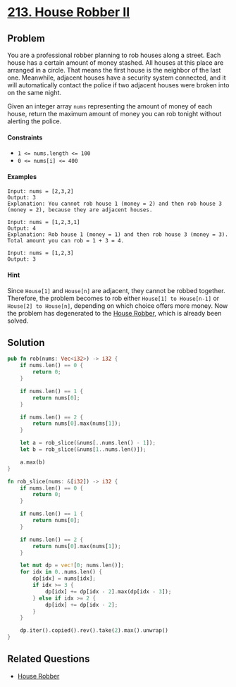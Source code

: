 # [213. House Robber II](https://leetcode.com/problems/house-robber-ii/)

## Problem

You are a professional robber planning to rob houses along a street. Each house
has a certain amount of money stashed. All houses at this place are arranged in
a circle. That means the first house is the neighbor of the last one. Meanwhile,
adjacent houses have a security system connected, and it will automatically
contact the police if two adjacent houses were broken into on the same night.

Given an integer array `nums` representing the amount of money of each house,
return the maximum amount of money you can rob tonight without alerting the
police.

#### Constraints

* `1 <= nums.length <= 100`
* `0 <= nums[i] <= 400`

#### Examples

```text
Input: nums = [2,3,2]
Output: 3
Explanation: You cannot rob house 1 (money = 2) and then rob house 3 (money = 2), because they are adjacent houses.
```

```text
Input: nums = [1,2,3,1]
Output: 4
Explanation: Rob house 1 (money = 1) and then rob house 3 (money = 3).
Total amount you can rob = 1 + 3 = 4.
```

```text
Input: nums = [1,2,3]
Output: 3
```

#### Hint

Since `House[1]` and `House[n]` are adjacent, they cannot be robbed together.
Therefore, the problem becomes to rob either `House[1] to House[n-1]`
or `House[2] to House[n]`, depending on which choice offers more money. Now the
problem has degenerated to the [House Robber], which is already been solved.

## Solution

```rust
pub fn rob(nums: Vec<i32>) -> i32 {
    if nums.len() == 0 {
        return 0;
    }

    if nums.len() == 1 {
        return nums[0];
    }

    if nums.len() == 2 {
        return nums[0].max(nums[1]);
    }

    let a = rob_slice(&nums[..nums.len() - 1]);
    let b = rob_slice(&nums[1..nums.len()]);

    a.max(b)
}

fn rob_slice(nums: &[i32]) -> i32 {
    if nums.len() == 0 {
        return 0;
    }

    if nums.len() == 1 {
        return nums[0];
    }

    if nums.len() == 2 {
        return nums[0].max(nums[1]);
    }

    let mut dp = vec![0; nums.len()];
    for idx in 0..nums.len() {
        dp[idx] = nums[idx];
        if idx >= 3 {
            dp[idx] += dp[idx - 2].max(dp[idx - 3]);
        } else if idx >= 2 {
            dp[idx] += dp[idx - 2];
        }
    }

    dp.iter().copied().rev().take(2).max().unwrap()
}
```

## Related Questions

* [House Robber]

[House Robber]: /100%20-%20199/198%20-%20House%20Robber.md

